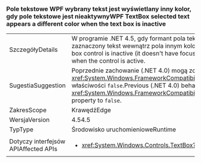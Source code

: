 ### <a name="wpf-textbox-selected-text-appears-a-different-color-when-the-text-box-is-inactive"></a><span data-ttu-id="2435b-101">Pole tekstowe WPF wybrany tekst jest wyświetlany inny kolor, gdy pole tekstowe jest nieaktywny</span><span class="sxs-lookup"><span data-stu-id="2435b-101">WPF TextBox selected text appears a different color when the text box is inactive</span></span>

|   |   |
|---|---|
|<span data-ttu-id="2435b-102">Szczegóły</span><span class="sxs-lookup"><span data-stu-id="2435b-102">Details</span></span>|<span data-ttu-id="2435b-103">W programie .NET 4.5, gdy formant pola tekstowego WPF jest nieaktywny (nie ma fokusu), pojawi się zaznaczony tekst wewnątrz pola innym kolorze niż gdy formant jest aktywny.</span><span class="sxs-lookup"><span data-stu-id="2435b-103">In .NET 4.5, when a WPF text box control is inactive (it doesn't have focus), the selected text inside the box will appear a different color than when the control is active.</span></span>|
|<span data-ttu-id="2435b-104">Sugestia</span><span class="sxs-lookup"><span data-stu-id="2435b-104">Suggestion</span></span>|<span data-ttu-id="2435b-105">Poprzednie zachowanie (.NET 4.0) mogą zostać przywrócone przez ustawienie <xref:System.Windows.FrameworkCompatibilityPreferences.AreInactiveSelectionHighlightBrushKeysSupported> właściwości <code>false</code>.</span><span class="sxs-lookup"><span data-stu-id="2435b-105">Previous (.NET 4.0) behavior may be restored by setting the <xref:System.Windows.FrameworkCompatibilityPreferences.AreInactiveSelectionHighlightBrushKeysSupported> property to <code>false</code>.</span></span>|
|<span data-ttu-id="2435b-106">Zakres</span><span class="sxs-lookup"><span data-stu-id="2435b-106">Scope</span></span>|<span data-ttu-id="2435b-107">Krawędź</span><span class="sxs-lookup"><span data-stu-id="2435b-107">Edge</span></span>|
|<span data-ttu-id="2435b-108">Wersja</span><span class="sxs-lookup"><span data-stu-id="2435b-108">Version</span></span>|<span data-ttu-id="2435b-109">4.5</span><span class="sxs-lookup"><span data-stu-id="2435b-109">4.5</span></span>|
|<span data-ttu-id="2435b-110">Typ</span><span class="sxs-lookup"><span data-stu-id="2435b-110">Type</span></span>|<span data-ttu-id="2435b-111">Środowisko uruchomieniowe</span><span class="sxs-lookup"><span data-stu-id="2435b-111">Runtime</span></span>|
|<span data-ttu-id="2435b-112">Dotyczy interfejsów API</span><span class="sxs-lookup"><span data-stu-id="2435b-112">Affected APIs</span></span>|<ul><li><xref:System.Windows.Controls.TextBox?displayProperty=nameWithType></li></ul>|

